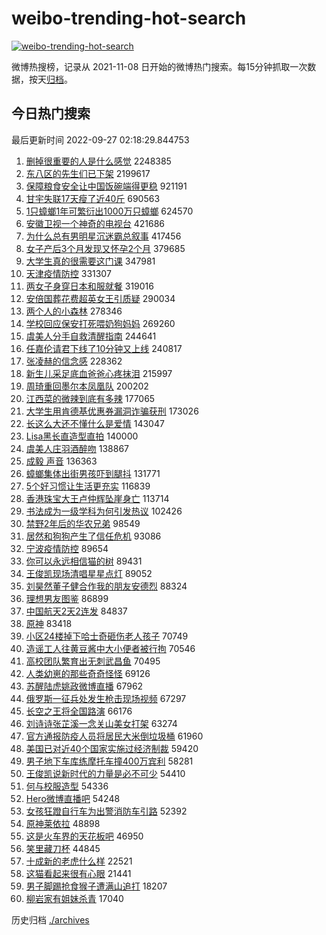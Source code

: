 # weibo-trending-hot-search

[![weibo-trending-hot-search](https://github.com/ameizi/weibo-trending-hot-search/actions/workflows/ci.yml/badge.svg)](https://github.com/ameizi/weibo-trending-hot-search/actions/workflows/ci.yml)

微博热搜榜，记录从 2021-11-08 日开始的微博热门搜索。每15分钟抓取一次数据，按天[归档](./archives)。

## 今日热门搜索

<!-- BEGIN --> 
最后更新时间 2022-09-27 02:18:29.844753 
1. [删掉很重要的人是什么感觉](https://s.weibo.com/weibo?q=%23%E5%88%A0%E6%8E%89%E5%BE%88%E9%87%8D%E8%A6%81%E7%9A%84%E4%BA%BA%E6%98%AF%E4%BB%80%E4%B9%88%E6%84%9F%E8%A7%89%23&t=31&band_rank=1&Refer=top) 2248385
1. [东八区的先生们已下架](https://s.weibo.com/weibo?q=%23%E4%B8%9C%E5%85%AB%E5%8C%BA%E7%9A%84%E5%85%88%E7%94%9F%E4%BB%AC%E5%B7%B2%E4%B8%8B%E6%9E%B6%23&t=31&band_rank=2&Refer=top) 2199617
1. [保障粮食安全让中国饭碗端得更稳](https://s.weibo.com/weibo?q=%23%E4%BF%9D%E9%9A%9C%E7%B2%AE%E9%A3%9F%E5%AE%89%E5%85%A8%E8%AE%A9%E4%B8%AD%E5%9B%BD%E9%A5%AD%E7%A2%97%E7%AB%AF%E5%BE%97%E6%9B%B4%E7%A8%B3%23&t=31&band_rank=3&Refer=top) 921191
1. [甘宇失联17天瘦了近40斤](https://s.weibo.com/weibo?q=%23%E7%94%98%E5%AE%87%E5%A4%B1%E8%81%9417%E5%A4%A9%E7%98%A6%E4%BA%86%E8%BF%9140%E6%96%A4%23&t=31&band_rank=4&Refer=top) 690563
1. [1只蟑螂1年可繁衍出1000万只蟑螂](https://s.weibo.com/weibo?q=%231%E5%8F%AA%E8%9F%91%E8%9E%821%E5%B9%B4%E5%8F%AF%E7%B9%81%E8%A1%8D%E5%87%BA1000%E4%B8%87%E5%8F%AA%E8%9F%91%E8%9E%82%23&t=31&band_rank=5&Refer=top) 624570
1. [安徽卫视一个神奇的电视台](https://s.weibo.com/weibo?q=%23%E5%AE%89%E5%BE%BD%E5%8D%AB%E8%A7%86%E4%B8%80%E4%B8%AA%E7%A5%9E%E5%A5%87%E7%9A%84%E7%94%B5%E8%A7%86%E5%8F%B0%23&t=31&band_rank=6&Refer=top) 421686
1. [为什么总有男明星沉迷霸总叙事](https://s.weibo.com/weibo?q=%23%E4%B8%BA%E4%BB%80%E4%B9%88%E6%80%BB%E6%9C%89%E7%94%B7%E6%98%8E%E6%98%9F%E6%B2%89%E8%BF%B7%E9%9C%B8%E6%80%BB%E5%8F%99%E4%BA%8B%23&t=31&band_rank=7&Refer=top) 417456
1. [女子产后3个月发现又怀孕2个月](https://s.weibo.com/weibo?q=%23%E5%A5%B3%E5%AD%90%E4%BA%A7%E5%90%8E3%E4%B8%AA%E6%9C%88%E5%8F%91%E7%8E%B0%E5%8F%88%E6%80%80%E5%AD%952%E4%B8%AA%E6%9C%88%23&t=31&band_rank=8&Refer=top) 379685
1. [大学生真的很需要这门课](https://s.weibo.com/weibo?q=%23%E5%A4%A7%E5%AD%A6%E7%94%9F%E7%9C%9F%E7%9A%84%E5%BE%88%E9%9C%80%E8%A6%81%E8%BF%99%E9%97%A8%E8%AF%BE%23&t=31&band_rank=9&Refer=top) 347981
1. [天津疫情防控](https://s.weibo.com/weibo?q=%E5%A4%A9%E6%B4%A5%E7%96%AB%E6%83%85%E9%98%B2%E6%8E%A7&t=31&band_rank=10&Refer=top) 331307
1. [两女子身穿日本和服就餐](https://s.weibo.com/weibo?q=%E4%B8%A4%E5%A5%B3%E5%AD%90%E8%BA%AB%E7%A9%BF%E6%97%A5%E6%9C%AC%E5%92%8C%E6%9C%8D%E5%B0%B1%E9%A4%90&t=31&band_rank=11&Refer=top) 319016
1. [安倍国葬花费超英女王引质疑](https://s.weibo.com/weibo?q=%23%E5%AE%89%E5%80%8D%E5%9B%BD%E8%91%AC%E8%8A%B1%E8%B4%B9%E8%B6%85%E8%8B%B1%E5%A5%B3%E7%8E%8B%E5%BC%95%E8%B4%A8%E7%96%91%23&t=31&band_rank=12&Refer=top) 290034
1. [两个人的小森林](https://s.weibo.com/weibo?q=%23%E4%B8%A4%E4%B8%AA%E4%BA%BA%E7%9A%84%E5%B0%8F%E6%A3%AE%E6%9E%97%23&t=31&band_rank=13&Refer=top) 278346
1. [学校回应保安打死喂奶狗妈妈](https://s.weibo.com/weibo?q=%23%E5%AD%A6%E6%A0%A1%E5%9B%9E%E5%BA%94%E4%BF%9D%E5%AE%89%E6%89%93%E6%AD%BB%E5%96%82%E5%A5%B6%E7%8B%97%E5%A6%88%E5%A6%88%23&t=31&band_rank=14&Refer=top) 269260
1. [虞美人分手自救清醒指南](https://s.weibo.com/weibo?q=%23%E8%99%9E%E7%BE%8E%E4%BA%BA%E5%88%86%E6%89%8B%E8%87%AA%E6%95%91%E6%B8%85%E9%86%92%E6%8C%87%E5%8D%97%23&t=31&band_rank=15&Refer=top) 244641
1. [任嘉伦请君下线了10分钟又上线](https://s.weibo.com/weibo?q=%23%E4%BB%BB%E5%98%89%E4%BC%A6%E8%AF%B7%E5%90%9B%E4%B8%8B%E7%BA%BF%E4%BA%8610%E5%88%86%E9%92%9F%E5%8F%88%E4%B8%8A%E7%BA%BF%23&t=31&band_rank=16&Refer=top) 240817
1. [张凌赫的信念感](https://s.weibo.com/weibo?q=%23%E5%BC%A0%E5%87%8C%E8%B5%AB%E7%9A%84%E4%BF%A1%E5%BF%B5%E6%84%9F%23&t=31&band_rank=17&Refer=top) 228362
1. [新生儿采足底血爸爸心疼抹泪](https://s.weibo.com/weibo?q=%23%E6%96%B0%E7%94%9F%E5%84%BF%E9%87%87%E8%B6%B3%E5%BA%95%E8%A1%80%E7%88%B8%E7%88%B8%E5%BF%83%E7%96%BC%E6%8A%B9%E6%B3%AA%23&t=31&band_rank=18&Refer=top) 215997
1. [周琦重回墨尔本凤凰队](https://s.weibo.com/weibo?q=%23%E5%91%A8%E7%90%A6%E9%87%8D%E5%9B%9E%E5%A2%A8%E5%B0%94%E6%9C%AC%E5%87%A4%E5%87%B0%E9%98%9F%23&t=31&band_rank=19&Refer=top) 200202
1. [江西菜的微辣到底有多辣](https://s.weibo.com/weibo?q=%23%E6%B1%9F%E8%A5%BF%E8%8F%9C%E7%9A%84%E5%BE%AE%E8%BE%A3%E5%88%B0%E5%BA%95%E6%9C%89%E5%A4%9A%E8%BE%A3%23&t=31&band_rank=25&Refer=top) 177065
1. [大学生用肯德基优惠券漏洞诈骗获刑](https://s.weibo.com/weibo?q=%23%E5%A4%A7%E5%AD%A6%E7%94%9F%E7%94%A8%E8%82%AF%E5%BE%B7%E5%9F%BA%E4%BC%98%E6%83%A0%E5%88%B8%E6%BC%8F%E6%B4%9E%E8%AF%88%E9%AA%97%E8%8E%B7%E5%88%91%23&t=31&band_rank=49&Refer=top) 173026
1. [长这么大还不懂什么是爱情](https://s.weibo.com/weibo?q=%23%E9%95%BF%E8%BF%99%E4%B9%88%E5%A4%A7%E8%BF%98%E4%B8%8D%E6%87%82%E4%BB%80%E4%B9%88%E6%98%AF%E7%88%B1%E6%83%85%23&t=31&band_rank=20&Refer=top) 143047
1. [Lisa黑长直造型直拍](https://s.weibo.com/weibo?q=%23Lisa%E9%BB%91%E9%95%BF%E7%9B%B4%E9%80%A0%E5%9E%8B%E7%9B%B4%E6%8B%8D%23&t=31&band_rank=21&Refer=top) 140000
1. [虞美人庄羽酒醉吻](https://s.weibo.com/weibo?q=%23%E8%99%9E%E7%BE%8E%E4%BA%BA%E5%BA%84%E7%BE%BD%E9%85%92%E9%86%89%E5%90%BB%23&t=31&band_rank=22&Refer=top) 138867
1. [成毅 声音](https://s.weibo.com/weibo?q=%23%E6%88%90%E6%AF%85%20%E5%A3%B0%E9%9F%B3%23&t=31&band_rank=23&Refer=top) 136363
1. [蟑螂集体出街男孩吓到腿抖](https://s.weibo.com/weibo?q=%23%E8%9F%91%E8%9E%82%E9%9B%86%E4%BD%93%E5%87%BA%E8%A1%97%E7%94%B7%E5%AD%A9%E5%90%93%E5%88%B0%E8%85%BF%E6%8A%96%23&t=31&band_rank=24&Refer=top) 131771
1. [5个好习惯让生活更充实](https://s.weibo.com/weibo?q=%235%E4%B8%AA%E5%A5%BD%E4%B9%A0%E6%83%AF%E8%AE%A9%E7%94%9F%E6%B4%BB%E6%9B%B4%E5%85%85%E5%AE%9E%23&t=31&band_rank=26&Refer=top) 116839
1. [香港珠宝大王卢仲辉坠崖身亡](https://s.weibo.com/weibo?q=%23%E9%A6%99%E6%B8%AF%E7%8F%A0%E5%AE%9D%E5%A4%A7%E7%8E%8B%E5%8D%A2%E4%BB%B2%E8%BE%89%E5%9D%A0%E5%B4%96%E8%BA%AB%E4%BA%A1%23&t=31&band_rank=27&Refer=top) 113714
1. [书法成为一级学科为何引发热议](https://s.weibo.com/weibo?q=%23%E4%B9%A6%E6%B3%95%E6%88%90%E4%B8%BA%E4%B8%80%E7%BA%A7%E5%AD%A6%E7%A7%91%E4%B8%BA%E4%BD%95%E5%BC%95%E5%8F%91%E7%83%AD%E8%AE%AE%23&t=31&band_rank=23&Refer=top) 102426
1. [禁野2年后的华农兄弟](https://s.weibo.com/weibo?q=%23%E7%A6%81%E9%87%8E2%E5%B9%B4%E5%90%8E%E7%9A%84%E5%8D%8E%E5%86%9C%E5%85%84%E5%BC%9F%23&t=31&band_rank=28&Refer=top) 98549
1. [居然和狗狗产生了信任危机](https://s.weibo.com/weibo?q=%23%E5%B1%85%E7%84%B6%E5%92%8C%E7%8B%97%E7%8B%97%E4%BA%A7%E7%94%9F%E4%BA%86%E4%BF%A1%E4%BB%BB%E5%8D%B1%E6%9C%BA%23&t=31&band_rank=29&Refer=top) 93086
1. [宁波疫情防控](https://s.weibo.com/weibo?q=%E5%AE%81%E6%B3%A2%E7%96%AB%E6%83%85%E9%98%B2%E6%8E%A7&t=31&band_rank=30&Refer=top) 89654
1. [你可以永远相信猫的树](https://s.weibo.com/weibo?q=%23%E4%BD%A0%E5%8F%AF%E4%BB%A5%E6%B0%B8%E8%BF%9C%E7%9B%B8%E4%BF%A1%E7%8C%AB%E7%9A%84%E6%A0%91%23&t=31&band_rank=31&Refer=top) 89431
1. [王俊凯现场清唱星星点灯](https://s.weibo.com/weibo?q=%23%E7%8E%8B%E4%BF%8A%E5%87%AF%E7%8E%B0%E5%9C%BA%E6%B8%85%E5%94%B1%E6%98%9F%E6%98%9F%E7%82%B9%E7%81%AF%23&t=31&band_rank=32&Refer=top) 89052
1. [刘昊然董子健合作我的朋友安德烈](https://s.weibo.com/weibo?q=%23%E5%88%98%E6%98%8A%E7%84%B6%E8%91%A3%E5%AD%90%E5%81%A5%E5%90%88%E4%BD%9C%E6%88%91%E7%9A%84%E6%9C%8B%E5%8F%8B%E5%AE%89%E5%BE%B7%E7%83%88%23&t=31&band_rank=33&Refer=top) 88324
1. [理想男友图鉴](https://s.weibo.com/weibo?q=%23%E7%90%86%E6%83%B3%E7%94%B7%E5%8F%8B%E5%9B%BE%E9%89%B4%23&t=31&band_rank=26&Refer=top) 86899
1. [中国航天2天2连发](https://s.weibo.com/weibo?q=%23%E4%B8%AD%E5%9B%BD%E8%88%AA%E5%A4%A92%E5%A4%A92%E8%BF%9E%E5%8F%91%23&t=31&band_rank=34&Refer=top) 84837
1. [原神](https://s.weibo.com/weibo?q=%E5%8E%9F%E7%A5%9E&t=31&band_rank=35&Refer=top) 83418
1. [小区24楼掉下哈士奇砸伤老人孩子](https://s.weibo.com/weibo?q=%23%E5%B0%8F%E5%8C%BA24%E6%A5%BC%E6%8E%89%E4%B8%8B%E5%93%88%E5%A3%AB%E5%A5%87%E7%A0%B8%E4%BC%A4%E8%80%81%E4%BA%BA%E5%AD%A9%E5%AD%90%23&t=31&band_rank=35&Refer=top) 70749
1. [造谣工人往黄豆酱中大小便者被行拘](https://s.weibo.com/weibo?q=%23%E9%80%A0%E8%B0%A3%E5%B7%A5%E4%BA%BA%E5%BE%80%E9%BB%84%E8%B1%86%E9%85%B1%E4%B8%AD%E5%A4%A7%E5%B0%8F%E4%BE%BF%E8%80%85%E8%A2%AB%E8%A1%8C%E6%8B%98%23&t=31&band_rank=36&Refer=top) 70546
1. [高校团队繁育出无刺武昌鱼](https://s.weibo.com/weibo?q=%23%E9%AB%98%E6%A0%A1%E5%9B%A2%E9%98%9F%E7%B9%81%E8%82%B2%E5%87%BA%E6%97%A0%E5%88%BA%E6%AD%A6%E6%98%8C%E9%B1%BC%23&t=31&band_rank=37&Refer=top) 70495
1. [人类幼崽的那些奇奇怪怪](https://s.weibo.com/weibo?q=%23%E4%BA%BA%E7%B1%BB%E5%B9%BC%E5%B4%BD%E7%9A%84%E9%82%A3%E4%BA%9B%E5%A5%87%E5%A5%87%E6%80%AA%E6%80%AA%23&t=31&band_rank=38&Refer=top) 69126
1. [苏醒陆虎姚政微博直播](https://s.weibo.com/weibo?q=%23%E8%8B%8F%E9%86%92%E9%99%86%E8%99%8E%E5%A7%9A%E6%94%BF%E5%BE%AE%E5%8D%9A%E7%9B%B4%E6%92%AD%23&t=31&band_rank=39&Refer=top) 67962
1. [俄罗斯一征兵处发生枪击现场视频](https://s.weibo.com/weibo?q=%23%E4%BF%84%E7%BD%97%E6%96%AF%E4%B8%80%E5%BE%81%E5%85%B5%E5%A4%84%E5%8F%91%E7%94%9F%E6%9E%AA%E5%87%BB%E7%8E%B0%E5%9C%BA%E8%A7%86%E9%A2%91%23&t=31&band_rank=40&Refer=top) 67297
1. [长空之王将全国路演](https://s.weibo.com/weibo?q=%23%E9%95%BF%E7%A9%BA%E4%B9%8B%E7%8E%8B%E5%B0%86%E5%85%A8%E5%9B%BD%E8%B7%AF%E6%BC%94%23&t=31&band_rank=41&Refer=top) 66176
1. [刘诗诗张芷溪一念关山美女打架](https://s.weibo.com/weibo?q=%23%E5%88%98%E8%AF%97%E8%AF%97%E5%BC%A0%E8%8A%B7%E6%BA%AA%E4%B8%80%E5%BF%B5%E5%85%B3%E5%B1%B1%E7%BE%8E%E5%A5%B3%E6%89%93%E6%9E%B6%23&t=31&band_rank=42&Refer=top) 63274
1. [官方通报防疫人员将居民大米倒垃圾桶](https://s.weibo.com/weibo?q=%E5%AE%98%E6%96%B9%E9%80%9A%E6%8A%A5%E9%98%B2%E7%96%AB%E4%BA%BA%E5%91%98%E5%B0%86%E5%B1%85%E6%B0%91%E5%A4%A7%E7%B1%B3%E5%80%92%E5%9E%83%E5%9C%BE%E6%A1%B6&t=31&band_rank=43&Refer=top) 61960
1. [美国已对近40个国家实施过经济制裁](https://s.weibo.com/weibo?q=%23%E7%BE%8E%E5%9B%BD%E5%B7%B2%E5%AF%B9%E8%BF%9140%E4%B8%AA%E5%9B%BD%E5%AE%B6%E5%AE%9E%E6%96%BD%E8%BF%87%E7%BB%8F%E6%B5%8E%E5%88%B6%E8%A3%81%23&t=31&band_rank=44&Refer=top) 59420
1. [男子地下车库练摩托车撞400万宾利](https://s.weibo.com/weibo?q=%E7%94%B7%E5%AD%90%E5%9C%B0%E4%B8%8B%E8%BD%A6%E5%BA%93%E7%BB%83%E6%91%A9%E6%89%98%E8%BD%A6%E6%92%9E400%E4%B8%87%E5%AE%BE%E5%88%A9&t=31&band_rank=27&Refer=top) 58281
1. [王俊凯说新时代的力量是必不可少](https://s.weibo.com/weibo?q=%23%E7%8E%8B%E4%BF%8A%E5%87%AF%E8%AF%B4%E6%96%B0%E6%97%B6%E4%BB%A3%E7%9A%84%E5%8A%9B%E9%87%8F%E6%98%AF%E5%BF%85%E4%B8%8D%E5%8F%AF%E5%B0%91%23&t=31&band_rank=32&Refer=top) 54410
1. [何与校服造型](https://s.weibo.com/weibo?q=%23%E4%BD%95%E4%B8%8E%E6%A0%A1%E6%9C%8D%E9%80%A0%E5%9E%8B%23&t=31&band_rank=33&Refer=top) 54336
1. [Hero微博直播吧](https://s.weibo.com/weibo?q=%23Hero%E5%BE%AE%E5%8D%9A%E7%9B%B4%E6%92%AD%E5%90%A7%23&t=31&band_rank=45&Refer=top) 54248
1. [女孩狂蹬自行车为出警消防车引路](https://s.weibo.com/weibo?q=%23%E5%A5%B3%E5%AD%A9%E7%8B%82%E8%B9%AC%E8%87%AA%E8%A1%8C%E8%BD%A6%E4%B8%BA%E5%87%BA%E8%AD%A6%E6%B6%88%E9%98%B2%E8%BD%A6%E5%BC%95%E8%B7%AF%23&t=31&band_rank=46&Refer=top) 52392
1. [原神莱依拉](https://s.weibo.com/weibo?q=%23%E5%8E%9F%E7%A5%9E%E8%8E%B1%E4%BE%9D%E6%8B%89%23&t=31&band_rank=47&Refer=top) 48898
1. [这是火车界的天花板吧](https://s.weibo.com/weibo?q=%23%E8%BF%99%E6%98%AF%E7%81%AB%E8%BD%A6%E7%95%8C%E7%9A%84%E5%A4%A9%E8%8A%B1%E6%9D%BF%E5%90%A7%23&t=31&band_rank=48&Refer=top) 46950
1. [笑里藏刀杯](https://s.weibo.com/weibo?q=%23%E7%AC%91%E9%87%8C%E8%97%8F%E5%88%80%E6%9D%AF%23&t=31&band_rank=50&Refer=top) 44845
1. [十成新的老虎什么样](https://s.weibo.com/weibo?q=%23%E5%8D%81%E6%88%90%E6%96%B0%E7%9A%84%E8%80%81%E8%99%8E%E4%BB%80%E4%B9%88%E6%A0%B7%23&t=31&band_rank=50&Refer=top) 22521
1. [这猫看起来很有心眼](https://s.weibo.com/weibo?q=%23%E8%BF%99%E7%8C%AB%E7%9C%8B%E8%B5%B7%E6%9D%A5%E5%BE%88%E6%9C%89%E5%BF%83%E7%9C%BC%23&t=31&band_rank=50&Refer=top) 21441
1. [男子脚踢抢食猴子遭满山追打](https://s.weibo.com/weibo?q=%23%E7%94%B7%E5%AD%90%E8%84%9A%E8%B8%A2%E6%8A%A2%E9%A3%9F%E7%8C%B4%E5%AD%90%E9%81%AD%E6%BB%A1%E5%B1%B1%E8%BF%BD%E6%89%93%23&t=31&band_rank=43&Refer=top) 18207
1. [柳岩家有姐妹杀青](https://s.weibo.com/weibo?q=%23%E6%9F%B3%E5%B2%A9%E5%AE%B6%E6%9C%89%E5%A7%90%E5%A6%B9%E6%9D%80%E9%9D%92%23&t=31&band_rank=45&Refer=top) 17040
<!-- END -->

历史归档 [./archives](./archives)

